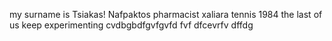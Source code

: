 my surname is Tsiakas!
Nafpaktos
pharmacist 
xaliara
tennis
1984
the last of us
keep experimenting
cvdbgbdfgvfgvfd
fvf
dfcevrfv
dffdg